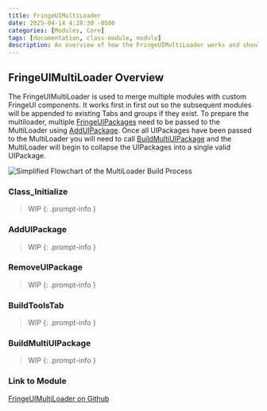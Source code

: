 ```yaml
---
title: FringeUIMultiLoader
date: 2025-04-14 4:28:30 -0500
categories: [Modules, Core]
tags: [documentation, class-module, module]
description: An overview of how the FringeUIMultiLoader works and should be used.
---
```


## FringeUIMultiLoader Overview

The FringeUIMultiLoader is used to merge multiple modules with custom FringeUI components.
It works first in first out so the subsequent modules will be appended to existing Tabs
and groups if they exist. To prepare the multiloader, multiple [FringeUIPackages](https://scorpiogameking.github.io/FringeUI/posts/FringeUIPackage/)
need to be passed to the MultiLoader using [AddUIPackage](#adduipackage). Once all UIPackages
have been passed to the MultiLoader you will need to call [BuildMultiUIPackage](#buildmultiuipackage)
and the MultiLoader will begin to collapse the UIPackages into a single valid UIPackage.

![Simplified Flowchart of the MultiLoader Build Process](https://scorpiogameking.github.io/FringeUI/git_assets/images/MultiLoaderFlowChartSimple.png)

### Class_Initialize

> WIP
{: .prompt-info }

### AddUIPackage

> WIP
{: .prompt-info }

### RemoveUIPackage

> WIP
{: .prompt-info }

### BuildToolsTab

> WIP
{: .prompt-info }

### BuildMultiUIPackage

> WIP
{: .prompt-info }

### Link to Module

[FringeUIMultiLoader on Github](https://github.com/ScorpioGameKing/FringeUI/blob/main/fringeui/class_modules/FringeUI/FringeUIMultiLoader.cls)
